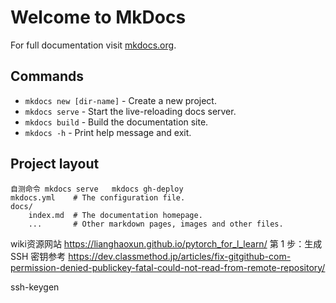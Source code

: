 # Welcome to MkDocs

For full documentation visit [mkdocs.org](https://www.mkdocs.org).

## Commands

* `mkdocs new [dir-name]` - Create a new project.
* `mkdocs serve` - Start the live-reloading docs server.
* `mkdocs build` - Build the documentation site.
* `mkdocs -h` - Print help message and exit.

## Project layout
    自测命令 mkdocs serve   mkdocs gh-deploy
    mkdocs.yml    # The configuration file.
    docs/
        index.md  # The documentation homepage.
        ...       # Other markdown pages, images and other files.

wiki资源网站
https://lianghaoxun.github.io/pytorch_for_l_learn/
第 1 步：生成 SSH 密钥参考 
https://dev.classmethod.jp/articles/fix-gitgithub-com-permission-denied-publickey-fatal-could-not-read-from-remote-repository/

ssh-keygen





